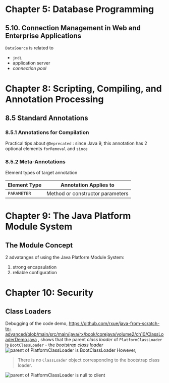 # Chapter 5: Database Programming
## 5.10. Connection Management in Web and Enterprise Applications
`DataSource` is related to

 * `jndi`
 * application server
 * *connection pool*

# Chapter 8: Scripting, Compiling, and Annotation Processing
## 8.5 Standard Annotations
### 8.5.1 Annotations for Compilation
Practical tips about `@Deprecated` : since Java 9, this annotation has 2 optional elements `forRemoval` and `since`

### 8.5.2 Meta-Annotations
Element types of target annotation

Element Type  | Annotation Applies to
--------------|--------------------------
`PARAMETER`   | Method or constructor parameters

# Chapter 9: The Java Platform Module System
## The Module Concept
2 advatanges of using the Java Platform Module System:

1. strong encapsulation
2. reliable configuration

# Chapter 10: Security
## Class Loaders
Debugging of the code demo, https://github.com/rxue/java-from-scratch-to-advanced/blob/main/src/main/java/rx/book/corejava/volume2/ch10/ClassLoaderDemo.java , shows that the parent *class loader* of `PlatformClassLoader` is `BootClassLoader` - the *bootstrap class loader*
![parent of PlatformClassLoader is BootClassLoader](https://user-images.githubusercontent.com/3033388/265276131-9679ad16-ddaa-492c-a8b6-ace581a47399.png)
However, 

> There is no `ClassLoader` object corresponding to the bootstrap class loader.

![parent of PlatformClassLoader is null to client](https://user-images.githubusercontent.com/3033388/265276144-e4e11a05-cbee-4552-8d77-88317a3b18ab.png)

